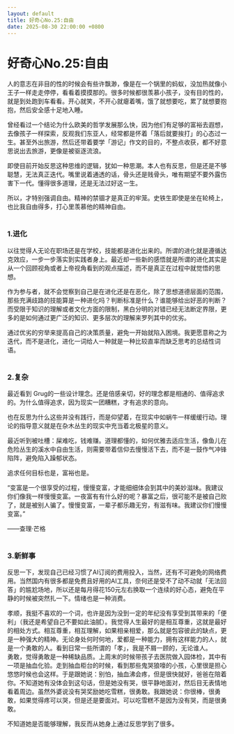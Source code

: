 ```yaml
---
layout: default
title: 好奇心No.25:自由
date: 2025-08-30 22:00:00 +0800
---
```


# 好奇心No.25:自由


人的意志在非目的性的时候会有些许飘渺，像是在一个锅里的蚂蚁，没加热就像小王子一样走走停停，看看着摸摸那的。很多时候都很羡慕小孩子，没有目的性的，就是到处跑到车看看。开心就笑，不开心就瘪着嘴，饿了就想要吃，累了就想要抱抱，然后安全感十足地入睡。

曾经看过一个结论为什么欧美的哲学发展那么快，因为他们有足够的富裕去遐想，去像孩子一样探索，反观我们东亚人，经常都是怀着「落后就要挨打」的心态过一生。甚至外出旅游，然后还带着要学「游记」作文的目的，不整点收获，都不好意思说出去旅游，更像是被驱逐流浪。

即使目前开始反思这种思维的逻辑，犹如一种思潮。本人也有反思，但是还是不够聪慧，无法真正迭代。嘴里说着通透的话，骨头还是贱骨头，唯有期望不要外露伤害下一代。懂得很多道理，还是无法过好这一生。

所以，才特别强调自由。精神的禁锢才是真正的牢笼。史铁生即使是坐在轮椅上，也比我自由得多，打心里羡慕他的精神自由。
<br>
<br>
### 1.进化
以往觉得人无论在职场还是在学校，技能都是进化出来的。所谓的进化就是遵循达克效应，一步一步落实到实践者身上。最近却一些新的感悟就是所谓的进化其实是从一个回顾视角或者上帝视角看到的观点描述，而不是真正在过程中就觉悟的思想。

作为参与者，就不会觉察到自己是在进化还是在恶化，除了思想道德层面的范围，那些充满歧路的技能算是一种进化吗？判断标准是什么？谁能够给出好恶的判断？而受限于知识的理解或者文化方面的限制，黑白分明的对错已经无法断定界限，更多的是如何通过更广泛的知识、更多层次的理解来罗列其中的优劣。

通过优劣的穷举来提高自己的决策质量，避免一开始就陷入困境。我更愿意称之为迭代，而不是进化，进化一词给人一种就是一种比较直率而缺乏思考的总结性词语。
<br>
<br>

### 2.复杂
最近看到 Grug的一些设计理念。还是倍感亲切，好的理念都是相通的、值得追求的。为什么值得追求，因为现实一团糟糕，才有追求的意向。

也在反思为什么这些并没有践行，而是仰望着，在现实中如蜗牛一样缓缓行动。理论的指导意义就是在杂木丛生的现实中充当着北极星的意义。

最近听到被吐槽：屎难吃，钱难赚。道理都懂的，如何优雅去适应生活，像鱼儿在危险丛生的溪水中自由生活，则需要带着信仰去慢慢活下去，而不是一鼓作气冲锋陷阵，避免陷入躁郁状态。

追求任何目标也是，富裕也是。

“变富是一个很享受的过程，慢慢变富，才能细细体会到其中的美妙滋味。我建议你们像我一样慢慢变富。一夜富有有什么好的呢？暴富之后，很可能不是被自己败了，就是被别人骗了。慢慢变富，一辈子都乐趣无穷，有滋有味。我建议你们慢慢变富。”

——查理·芒格
<br>
<br>

### 3.新鲜事

反思一下，发现自己已经习惯了AI订阅的费用投入，当然，还有不可避免的网络费用。当然国内有很多都是免费且好用的AI工具，奈何还是受不了动不动就「无法回答」的尴尬场地，所以还是每月得花150元左右换取一个连续的好心态，避免在平静的时候被突然扎一下。情绪也是一种消费。
<br>

孝顺，我挺不喜欢的一个词，也许是因为没到一定的年纪没有享受到其带来的「便利」（我还是希望自己不要如此油腻）。我觉得人生最好的是相互尊重，这就是最好的相处方式。相互尊重，相互理解，如果相亲相爱，那么就是包容彼此的缺点，更是一种强大的精神。无论身处何时何地，爱都是一种能力，拥有这样能力的人，就是一个勇敢的人。看到日常一些所谓的「孝」，我是不屑一顾的，无论谁人。
<br>
勇敢，觉得勇敢是一种稀缺品质。上周末的时候带孩子去医院做入园体检，其中有一项是抽血化验。走到抽血柜台的时候，看到那些鬼哭狼嚎的小孩，心里很是担心悠悠时候也会这样。于是跟她说：别怕，抽血沸会疼，但是很快就好，爸爸在陪着你。不知道她有没体会到这句话，但是她没有哭，很平静地面对，然后目无表情地看着周边。虽然外婆说没有哭奖励她吃雪糕，很勇敢。我跟她说：你很棒，很勇敢，如果觉得疼可以哭，但是还是要面对。可以吃雪糕不是因为没有哭，而是很勇敢。

不知道她是否能够理解，我反而从她身上通过反思学到了很多。



